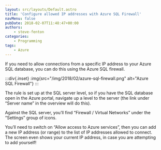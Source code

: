 ```yaml
---
layout: src/layouts/Default.astro
title: 'Configure allowed IP addresses with Azure SQL Firewall'
navMenu: false
pubDate: 2018-02-07T11:48:47+00:00
authors:
    - steve-fenton
categories:
    - Programming
tags:
    - Azure
---
```


If you need to allow connections from a specific IP address to your Azure SQL database, you can do this using the Azure SQL firewall.

:::div{.inset}
:img{src="/img/2018/02/azure-sql-firewall.png" alt="Azure SQL Firewall"}
:::

The rule is set up at the SQL server level, so if you have the SQL database open in the Azure portal, navigate up a level to the server (the link under “Server name” in the overview will do this).

Against the SQL server, you’ll find “Firewall / Virtual Networks” under the “Settings” group of icons.

You’ll need to switch on “Allow access to Azure services”, then you can add a new IP address (or range) to the list of IP addresses allowed to connect. The screen even shows your current IP address, in case you are attempting to add yourself!